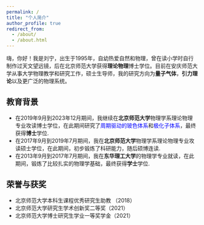 ```yaml
---
permalink: /
title: "个人简介"
author_profile: true
redirect_from: 
  - /about/
  - /about.html
---
```


嗨，你好！我是刘宁，出生于1995年，自幼热爱自然和物理，曾在读小学时自行制作过天文望远镜，后在北京师范大学获得**理论物理**博士学位。目前在安庆师范大学从事大学物理教学和研究工作，硕士生导师，我的研究方向为**量子气体**，**引力理论**以及更广泛的物理系统。

教育背景
------

* 在2019年9月到2023年12月期间，我继续在**北京师范大学**物理学系理论物理专业攻读博士学位，在此期间研究了<font color=Blue>周期驱动的玻色体系</font>和<font color=Blue>极化子体系</font>，最终获得**博士**学位.
* 在2017年9月到2019年7月期间，我在**北京师范大学**物理学系理论物理专业攻读硕士学位，在此期间，初步锻炼了科研能力，随后硕博连读.
* 在2013年9月到2017年7月期间，我在**东华理工大学**的物理学专业就读，在此期间，锻炼了比较扎实的物理学基础，最终获得**学士**学位.


荣誉与获奖
------
* 北京师范大学本科生课程优秀研究生助教 （2018）
* 北京师范大学研究生学术创新奖二等奖（2021）
* 北京师范大学博士研究生学业一等奖学金（2021）
